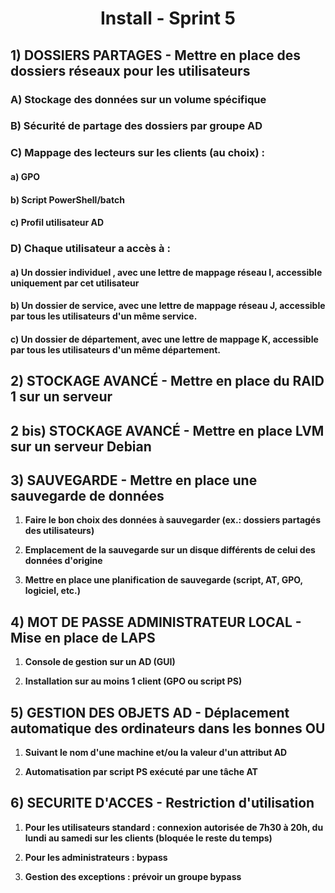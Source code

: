 <div align="center"><H1> Install -  Sprint 5 </H1></div>

## 1) DOSSIERS PARTAGES - Mettre en place des dossiers réseaux pour les utilisateurs

### A) Stockage des données sur un volume spécifique

### B) Sécurité de partage des dossiers par groupe AD

### C) Mappage des lecteurs sur les clients (au choix) :

#### a) GPO

#### b) Script PowerShell/batch

#### c) Profil utilisateur AD

### D) Chaque utilisateur a accès à :

#### a) Un dossier individuel , avec une lettre de mappage réseau I, accessible uniquement par cet utilisateur

#### b) Un dossier de service, avec une lettre de mappage réseau J, accessible par tous les utilisateurs d'un même service.

#### c) Un dossier de département, avec une lettre de mappage K, accessible par tous les utilisateurs d'un même département.

## 2) STOCKAGE AVANCÉ - Mettre en place du RAID 1 sur un serveur

## 2 bis) STOCKAGE AVANCÉ - Mettre en place LVM sur un serveur Debian

## 3) SAUVEGARDE - Mettre en place une sauvegarde de données

1. **Faire le bon choix des données à sauvegarder (ex.: dossiers partagés des utilisateurs)**

2. **Emplacement de la sauvegarde sur un disque différents de celui des données d'origine**

3. **Mettre en place une planification de sauvegarde (script, AT, GPO, logiciel, etc.)**

## 4) MOT DE PASSE ADMINISTRATEUR LOCAL - Mise en place de LAPS

1. **Console de gestion sur un AD (GUI)**

2. **Installation sur au moins 1 client (GPO ou script PS)**

## 5) GESTION DES OBJETS AD - Déplacement automatique des ordinateurs dans les bonnes OU

1. **Suivant le nom d'une machine et/ou la valeur d'un attribut AD**

2. **Automatisation par script PS exécuté par une tâche AT**

## 6) SECURITE D'ACCES - Restriction d'utilisation

1. **Pour les utilisateurs standard : connexion autorisée de 7h30 à 20h, du lundi au samedi sur les clients (bloquée le reste du temps)**

2. **Pour les administrateurs : bypass**

3. **Gestion des exceptions : prévoir un groupe bypass**
